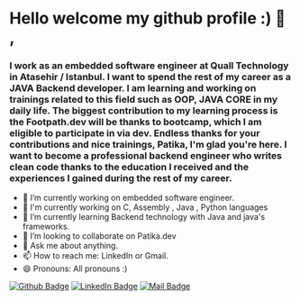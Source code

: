 

# Hello welcome my github profile :) 👋 ,

### I work as an embedded software engineer at Quall Technology in Atasehir / Istanbul. I want to spend the rest of my career as a JAVA Backend developer. I am learning and working on trainings related to this field such as OOP, JAVA CORE in my daily life. The biggest contribution to my learning process is the Footpath.dev will be thanks to bootcamp, which I am eligible to participate in via dev. Endless thanks for your contributions and nice trainings, Patika, I'm glad you're here.  I want to become a professional backend engineer who writes clean code thanks to the education I received and the experiences I gained during the rest of my career.


- 🔭 I’m currently working on embedded software engineer.
- 👋 I'm currently working on C, Assembly , Java , Python languages
- 🌱 I’m currently learning Backend technology with Java and java's frameworks.
- 👯 I’m looking to collaborate on Patika.dev
- 💬 Ask me about anything.
- 📫 How to reach me: LinkedIn or Gmail.
- 😄 Pronouns: All pronouns :)


[![Github Badge](https://img.shields.io/badge/-Github-000?style=quare&labelColor=000&logo=Github&logoColor=white&link=link)](https://github.com/alicanli1995)
[![LinkedIn Badge](https://i.ibb.co/DVdTPH9/super-tiny-icons-linkedin-1324450747503589428.png)](https://www.linkedin.com/in/ali-canli/)
[![Mail Badge](https://i.ibb.co/k1NMjhh/281769.png)](mailto:alicanli1995@gmail.com?subject=Hello)



